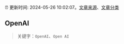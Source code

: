 :alarm_clock: 更新时间: 2024-05-26 10:02:07。[文章来源](/README.md)、[文章分类](/TAGS.md)

## OpenAI


> 关键字：`OpenAI`、`Open AI`




